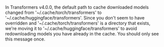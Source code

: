 In Transformers v4.0.0, the default path to cache downloaded models changed from '~/.cache/torch/transformers' to '~/.cache/huggingface/transformers'. Since you don't seem to have overridden and '~/.cache/torch/transformers' is a directory that exists, we're moving it to '~/.cache/huggingface/transformers' to avoid redownloading models you have already in the cache. You should only see this message once.
